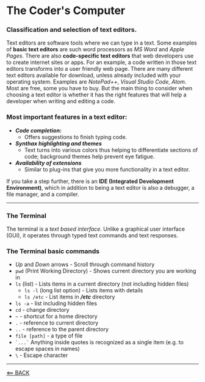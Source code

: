# The Coder's Computer  

### Classification and selection of text editors.
Text editors are software tools where we can type in a text. Some examples of **basic text editors** are such word processors as *MS Word* and *Apple Pages*. There are also **code-specific text editors** that web developers use to create internet sites or apps. For an example, a code written in those text editors transforms into a user friendly web page. There are many different text editors available for download, unless already included with your operating system. Examples are *NotePad++*, *Visual Studio Code*, *Atom*. Most are free, some you have to buy. But the main thing to consider when choosing a text editor is whether it has the right features that will help a developer when writing and editing a code.
### Most important features in a text editor:
* ***Code completion:***
  * Offers suggestions to finish typing code.
* ***Synthax highlighting and themes***
  * Text turns into various colors thus helping to differentiate sections of code; background themes help prevent eye fatigue. 
* ***Availability of extensions***
  * Similar to plug-ins that give you more functionality in a text editor.

If you take a step further, there is an **IDE (Integrated Development Environment)**, which in addition to being a text editor is also a debugger, a file manager, and a compiler. 

-------------------------------

### The Terminal
The terminal is a *text based interface*. Unlike a graphical user interface (GUI), it operates through typed text commands and text responses. 

### The Terminal basic commands

- *Up* and *Down* arrows - Scroll through command history
- `pwd` (Print Working Directory) - Shows current directory you are working in
- `ls` (list) - Lists items in a current directory (not including hidden files)
  - `ls -l` (long list option) - Lists items with details
  - `ls /etc` - List items in ***/etc*** directory
- `ls -a` - list including hidden files
- `cd` - change directory
- `~` - shortcut for a home directory
- `.` - reference to current directory
- `..` - reference to the parent directory
- `file [path]` - a type of file
-  `` `...` `` Anything inside quotes is recognized as a single item (e.g. to escape spaces in names)
- `\` - Escape character

----------------------------------------------------------------


[<== BACK](102-toc.md)  
